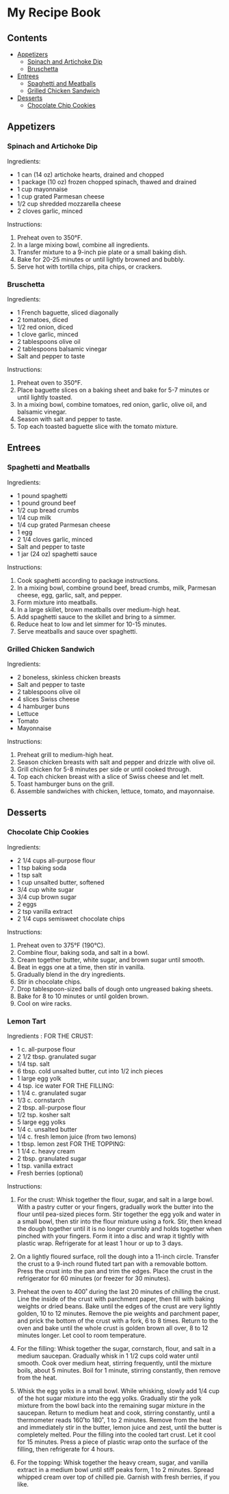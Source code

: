 # My Recipe Book

## Contents
- [Appetizers](#appetizers)
    - [Spinach and Artichoke Dip](#spinach-and-artichoke-dip)
    - [Bruschetta](#bruschetta)
- [Entrees](#entrees)
    - [Spaghetti and Meatballs](#spaghetti-and-meatballs)
    - [Grilled Chicken Sandwich](#grilled-chicken-sandwich)
- [Desserts](#desserts)
    - [Chocolate Chip Cookies](#chocolate-chip-cookies)

## Appetizers
### Spinach and Artichoke Dip

Ingredients:
- 1 can (14 oz) artichoke hearts, drained and chopped
- 1 package (10 oz) frozen chopped spinach, thawed and drained
- 1 cup mayonnaise
- 1 cup grated Parmesan cheese
- 1/2 cup shredded mozzarella cheese
- 2 cloves garlic, minced

Instructions:
1. Preheat oven to 350°F.
2. In a large mixing bowl, combine all ingredients.
3. Transfer mixture to a 9-inch pie plate or a small baking dish.
4. Bake for 20-25 minutes or until lightly browned and bubbly.
5. Serve hot with tortilla chips, pita chips, or crackers.

### Bruschetta

Ingredients:
- 1 French baguette, sliced diagonally
- 2 tomatoes, diced
- 1/2 red onion, diced
- 1 clove garlic, minced
- 2 tablespoons olive oil
- 2 tablespoons balsamic vinegar
- Salt and pepper to taste

Instructions:
1. Preheat oven to 350°F.
2. Place baguette slices on a baking sheet and bake for 5-7 minutes or until lightly toasted.
3. In a mixing bowl, combine tomatoes, red onion, garlic, olive oil, and balsamic vinegar.
4. Season with salt and pepper to taste.
5. Top each toasted baguette slice with the tomato mixture.

## Entrees
### Spaghetti and Meatballs

Ingredients:
- 1 pound spaghetti
- 1 pound ground beef
- 1/2 cup bread crumbs
- 1/4 cup milk
- 1/4 cup grated Parmesan cheese
- 1 egg
- 2 1/4 cloves garlic, minced
- Salt and pepper to taste
- 1 jar (24 oz) spaghetti sauce

Instructions:
1. Cook spaghetti according to package instructions.
2. In a mixing bowl, combine ground beef, bread crumbs, milk, Parmesan cheese, egg, garlic, salt, and pepper.
3. Form mixture into meatballs.
4. In a large skillet, brown meatballs over medium-high heat.
5. Add spaghetti sauce to the skillet and bring to a simmer.
6. Reduce heat to low and let simmer for 10-15 minutes.
7. Serve meatballs and sauce over spaghetti.

### Grilled Chicken Sandwich

Ingredients:
- 2 boneless, skinless chicken breasts
- Salt and pepper to taste
- 2 tablespoons olive oil
- 4 slices Swiss cheese
- 4 hamburger buns
- Lettuce
- Tomato
- Mayonnaise

Instructions:
1. Preheat grill to medium-high heat.
2. Season chicken breasts with salt and pepper and drizzle with olive oil.
3. Grill chicken for 5-8 minutes per side or until cooked through.
4. Top each chicken breast with a slice of Swiss cheese and let melt.
5. Toast hamburger buns on the grill.
6. Assemble sandwiches with chicken, lettuce, tomato, and mayonnaise.

## Desserts
### Chocolate Chip Cookies

Ingredients:
- 2 1/4 cups all-purpose flour
- 1 tsp baking soda
- 1 tsp salt
- 1 cup unsalted butter, softened
- 3/4 cup white sugar
- 3/4 cup brown sugar
- 2 eggs
- 2 tsp vanilla extract
- 2 1/4 cups semisweet chocolate chips

Instructions:
1. Preheat oven to 375°F (190°C).
2. Combine flour, baking soda, and salt in a bowl.
3. Cream together butter, white sugar, and brown sugar until smooth.
4. Beat in eggs one at a time, then stir in vanilla.
5. Gradually blend in the dry ingredients.
6. Stir in chocolate chips.
7. Drop tablespoon-sized balls of dough onto ungreased baking sheets.
8. Bake for 8 to 10 minutes or until golden brown.
9. Cool on wire racks.

### Lemon Tart

Ingredients :
FOR THE CRUST:
- 1 c. all-purpose flour
- 2 1/2 tbsp. granulated sugar
- 1/4 tsp. salt
- 6 tbsp. cold unsalted butter, cut into 1/2 inch pieces
- 1 large egg yolk
- 4 tsp. ice water
FOR THE FILLING:
- 1 1/4 c. granulated sugar
- 1/3 c. cornstarch
- 2 tbsp. all-purpose flour
- 1/2 tsp. kosher salt
- 5 large egg yolks
- 1/4 c. unsalted butter
- 1/4 c. fresh lemon juice (from two lemons)
- 1 tbsp. lemon zest
FOR THE TOPPING:
- 1 1/4 c. heavy cream
- 2 tbsp. granulated sugar
- 1 tsp. vanilla extract
- Fresh berries (optional)

Instructions:
1. For the crust: Whisk together the flour, sugar, and salt in a large bowl. With a pastry cutter or your fingers, gradually work the butter into the flour until pea-sized pieces form. Stir together the egg yolk and water in a small bowl, then stir into the flour mixture using a fork. Stir, then knead the dough together until it is no longer crumbly and holds together when pinched with your fingers. Form it into a disc and wrap it tightly with plastic wrap. Refrigerate for at least 1 hour or up to 3 days.

2. On a lightly floured surface, roll the dough into a 11-inch circle. Transfer the crust to a 9-inch round fluted tart pan with a removable bottom. Press the crust into the pan and trim the edges. Place the crust in the refrigerator for 60 minutes (or freezer for 30 minutes).

3. Preheat the oven to 400˚ during the last 20 minutes of chilling the crust. Line the inside of the crust with parchment paper, then fill with baking weights or dried beans. Bake until the edges of the crust are very lightly golden, 10 to 12 minutes. Remove the pie weights and parchment paper, and prick the bottom of the crust with a fork, 6 to 8 times. Return to the oven and bake until the whole crust is golden brown all over, 8 to 12 minutes longer. Let cool to room temperature.

4. For the filling: Whisk together the sugar, cornstarch, flour, and salt in a medium saucepan. Gradually whisk in 1 1/2 cups cold water until smooth. Cook over medium heat, stirring frequently, until the mixture boils, about 5 minutes. Boil for 1 minute, stirring constantly, then remove from the heat.

5. Whisk the egg yolks in a small bowl. While whisking, slowly add 1/4 cup of the hot sugar mixture into the egg yolks. Gradually stir the yolk mixture from the bowl back into the remaining sugar mixture in the saucepan. Return to medium heat and cook, stirring constantly, until a thermometer reads 160˚to 180˚, 1 to 2 minutes. Remove from the heat and immediately stir in the butter, lemon juice and zest, until the butter is completely melted. Pour the filling into the cooled tart crust. Let it cool for 15 minutes. Press a piece of plastic wrap onto the surface of the filling, then refrigerate for 4 hours.

6. For the topping: Whisk together the heavy cream, sugar, and vanilla extract in a medium bowl until stiff peaks form, 1 to 2 minutes. Spread whipped cream over top of chilled pie. Garnish with fresh berries, if you like.
